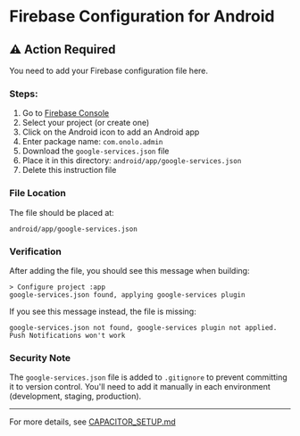 # Firebase Configuration for Android

## ⚠️ Action Required

You need to add your Firebase configuration file here.

### Steps:

1. Go to [Firebase Console](https://console.firebase.google.com/)
2. Select your project (or create one)
3. Click on the Android icon to add an Android app
4. Enter package name: `com.onolo.admin`
5. Download the `google-services.json` file
6. Place it in this directory: `android/app/google-services.json`
7. Delete this instruction file

### File Location

The file should be placed at:
```
android/app/google-services.json
```

### Verification

After adding the file, you should see this message when building:
```
> Configure project :app
google-services.json found, applying google-services plugin
```

If you see this message instead, the file is missing:
```
google-services.json not found, google-services plugin not applied. Push Notifications won't work
```

### Security Note

The `google-services.json` file is added to `.gitignore` to prevent committing it to version control. You'll need to add it manually in each environment (development, staging, production).

---

For more details, see [CAPACITOR_SETUP.md](../../CAPACITOR_SETUP.md)

